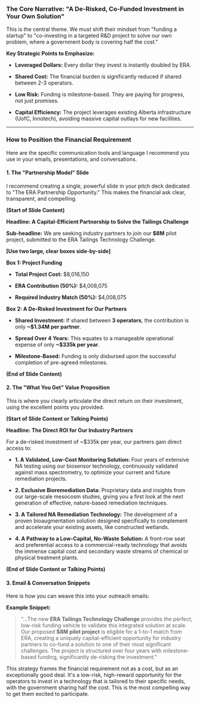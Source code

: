 ### **The Core Narrative: "A De-Risked, Co-Funded Investment in Your Own Solution"**

This is the central theme. We must shift their mindset from "funding a startup" to "co-investing in a targeted R&D project to solve our own problem, where a government body is covering half the cost."

**Key Strategic Points to Emphasize:**

- **Leveraged Dollars:** Every dollar they invest is instantly doubled by ERA.
    
- **Shared Cost:** The financial burden is significantly reduced if shared between 2-3 operators.
    
- **Low Risk:** Funding is milestone-based. They are paying for progress, not just promises.
    
- **Capital Efficiency:** The project leverages existing Alberta infrastructure (UofC, Innotech), avoiding massive capital outlays for new facilities.
    
---
### **How to Position the Financial Requirement**

Here are the specific communication tools and language I recommend you use in your emails, presentations, and conversations.

#### **1. The "Partnership Model" Slide**

I recommend creating a single, powerful slide in your pitch deck dedicated to "The ERA Partnership Opportunity." This makes the financial ask clear, transparent, and compelling.

**(Start of Slide Content)**

**Headline: A Capital-Efficient Partnership to Solve the Tailings Challenge**

**Sub-headline:** We are seeking industry partners to join our **$8M** pilot project, submitted to the ERA Tailings Technology Challenge.

**[Use two large, clear boxes side-by-side]**

**Box 1: Project Funding**

- **Total Project Cost:** $8,016,150
    
- **ERA Contribution (50%):** $4,008,075
    
- **Required Industry Match (50%):** $4,008,075
    

**Box 2: A De-Risked Investment for Our Partners**

- **Shared Investment:** If shared between **3 operators**, the contribution is only **~$1.34M per partner**.
    
- **Spread Over 4 Years:** This equates to a manageable operational expense of only **~$335k per year**.
    
- **Milestone-Based:** Funding is only disbursed upon the successful completion of pre-agreed milestones.
    

**(End of Slide Content)**

#### **2. The "What You Get" Value Proposition**

This is where you clearly articulate the direct return on their investment, using the excellent points you provided.

**(Start of Slide Content or Talking Points)**

**Headline: The Direct ROI for Our Industry Partners**

For a de-risked investment of ~$335k per year, our partners gain direct access to:

- **1. A Validated, Low-Cost Monitoring Solution:** Four years of extensive NA testing using our biosensor technology, continuously validated against mass spectrometry, to optimize your current and future remediation projects.
    
- **2. Exclusive Bioremediation Data:** Proprietary data and insights from our large-scale mesocosm studies, giving you a first look at the next generation of effective, nature-based remediation techniques.
    
- **3. A Tailored NA Remediation Technology:** The development of a proven bioaugmentation solution designed specifically to complement and accelerate your existing assets, like constructed wetlands.
    
- **4. A Pathway to a Low-Capital, No-Waste Solution:** A front-row seat and preferential access to a commercial-ready technology that avoids the immense capital cost and secondary waste streams of chemical or physical treatment plants.
    

**(End of Slide Content or Talking Points)**

#### **3. Email & Conversation Snippets**

Here is how you can weave this into your outreach emails:

**Example Snippet:**

> "...The new **ERA Tailings Technology Challenge** provides the perfect, low-risk funding vehicle to validate this integrated solution at scale. Our proposed **$8M pilot project** is eligible for a 1-to-1 match from ERA, creating a uniquely capital-efficient opportunity for industry partners to co-fund a solution to one of their most significant challenges. The project is structured over four years with milestone-based funding, significantly de-risking the investment."

This strategy frames the financial requirement not as a cost, but as an exceptionally good deal. It's a low-risk, high-reward opportunity for the operators to invest in a technology that is tailored to their specific needs, with the government sharing half the cost. This is the most compelling way to get them excited to participate.
